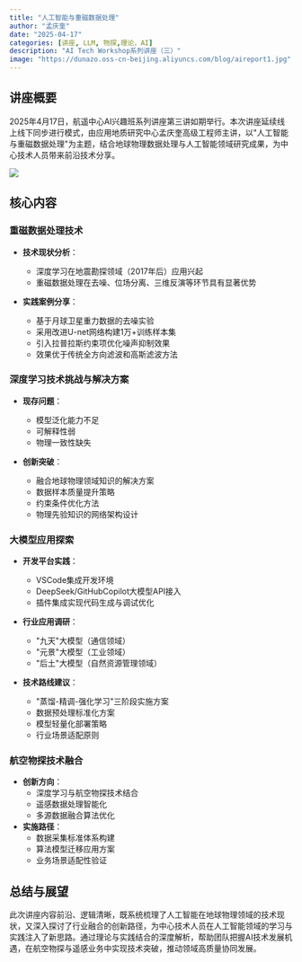 ```yaml
---
title: "人工智能与重磁数据处理"
author: "孟庆奎"
date: "2025-04-17"
categories: [讲座, LLM, 物探,理论，AI]
description: "AI Tech Workshop系列讲座（三）"
image: "https://dunazo.oss-cn-beijing.aliyuncs.com/blog/aireport1.jpg"  # 如果有封面图片的话
---
```

## 讲座概要

 2025年4月17日，航遥中心AI兴趣班系列讲座第三讲如期举行。本次讲座延续线上线下同步进行模式，由应用地质研究中心孟庆奎高级工程师主讲，以"人工智能与重磁数据处理"为主题，结合地球物理数据处理与人工智能领域研究成果，为中心技术人员带来前沿技术分享。 
 
 ![](https://dunazo.oss-cn-beijing.aliyuncs.com/blog/aireport1.jpg)
 
## 核心内容
### 重磁数据处理技术 

- **技术现状分析**： 
    - 深度学习在地震勘探领域（2017年后）应用兴起 
    - 重磁数据处理在去噪、位场分离、三维反演等环节具有显著优势 

- **实践案例分享**： 
    - 基于月球卫星重力数据的去噪实验 
    - 采用改进U-net网络构建1万+训练样本集 
    - 引入拉普拉斯约束项优化噪声抑制效果 
    - 效果优于传统全方向滤波和高斯滤波方法 


### 深度学习技术挑战与解决方案 
- **现存问题**： 
    - 模型泛化能力不足 
    - 可解释性弱 
    - 物理一致性缺失 

- **创新突破**： 
    - 融合地球物理领域知识的解决方案 
    - 数据样本质量提升策略 
    - 约束条件优化方法 
    - 物理先验知识的网络架构设计 

### 大模型应用探索 

- **开发平台实践**： 
    - VSCode集成开发环境 
    - DeepSeek/GitHubCopilot大模型API接入 
    - 插件集成实现代码生成与调试优化 

- **行业应用调研**： 
    - "九天"大模型（通信领域） 
    - "元景"大模型（工业领域） 
    - "后土"大模型（自然资源管理领域） 

- **技术路线建议**： 
    - "蒸馏-精调-强化学习"三阶段实施方案 
    - 数据预处理标准化方案 
    - 模型轻量化部署策略 
    - 行业场景适配原则 

### 航空物探技术融合 
- **创新方向**： 
    - 深度学习与航空物探技术结合 
    - 遥感数据处理智能化 
    - 多源数据融合算法优化 
- **实施路径**： 
    - 数据采集标准体系构建 
    - 算法模型迁移应用方案 
    - 业务场景适配性验证 

## 总结与展望 

此次讲座内容前沿、逻辑清晰，既系统梳理了人工智能在地球物理领域的技术现状，又深入探讨了行业融合的创新路径，为中心技术人员在人工智能领域的学习与实践注入了新思路。通过理论与实践结合的深度解析，帮助团队把握AI技术发展机遇，在航空物探与遥感业务中实现技术突破，推动领域高质量协同发展。
